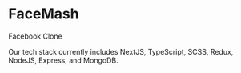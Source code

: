 # FaceMash
Facebook Clone

Our tech stack currently includes NextJS, TypeScript, SCSS, Redux, NodeJS, Express, and MongoDB. 
